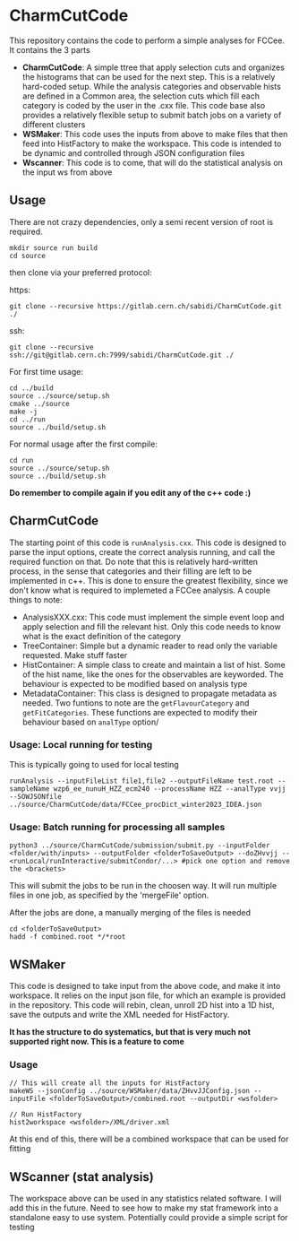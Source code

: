 
# CharmCutCode

This repository contains the code to perform a simple analyses for FCCee. It contains the 3 parts

-  **CharmCutCode**: A simple ttree that apply selection cuts and organizes the histograms that can be used for the next step. This is a relatively hard-coded setup. While the analysis categories and observable hists are defined in a Common area, the selection cuts which fill each category is coded by the user in the .cxx file. This code base also provides a relatively flexible setup to submit batch jobs on a variety of different clusters
-  **WSMaker**: This code uses the inputs from above to make files that then feed into HistFactory to make the workspace. This code is intended to be dynamic and controlled through JSON configuration files
-  **Wscanner**: This code is to come, that will do the statistical analysis on the input ws from above

  

## Usage
There are not crazy dependencies, only a semi recent version of root is required.
```
mkdir source run build
cd source
```

then clone via your preferred protocol:

https:

```
git clone --recursive https://gitlab.cern.ch/sabidi/CharmCutCode.git ./
``` 

ssh:

```
git clone --recursive ssh://git@gitlab.cern.ch:7999/sabidi/CharmCutCode.git ./
```

For first time usage:
```
cd ../build
source ../source/setup.sh
cmake ../source
make -j
cd ../run
source ../build/setup.sh
```

For normal usage after the first compile:
```
cd run
source ../source/setup.sh
source ../build/setup.sh
```

**Do remember to compile again if you edit any of the c++ code :)**

## CharmCutCode

The starting point of this code is ```runAnalysis.cxx```. This code is designed to parse the input options, create the correct analysis running, and call the required function on that. Do note that this is relatively hard-written process, in the sense that categories and their filling are left to be implemented in c++. This is done to ensure the greatest flexibility, since we don't know what is required to implemeted a FCCee analysis. A couple things to note:
- AnalysisXXX.cxx: This code must implement the simple event loop and apply selection and fill the relevant hist. Only this code needs to know what is the exact definition of the category
- TreeContainer: Simple but a dynamic reader to read only the variable requested. Make stuff faster
- HistContainer: A simple class to create and maintain a list of hist. Some of the hist name, like the ones for the observables are keyworded. The behaviour is expected to be modified based on analysis type
- MetadataContainer: This class is designed to propagate metadata as needed. Two funtions to note are the ```getFlavourCategory``` and ```getFitCategories```. These functions are expected to modify their behaviour based on ```analType``` option/

### Usage: Local running for testing
This is typically going to used for local testing
```
runAnalysis --inputFileList file1,file2 --outputFileName test.root --sampleName wzp6_ee_nunuH_HZZ_ecm240 --processName HZZ --analType vvjj --SOWJSONfile ../source/CharmCutCode/data/FCCee_procDict_winter2023_IDEA.json
```

### Usage: Batch running for processing all samples
```
python3 ../source/CharmCutCode/submission/submit.py --inputFolder <folder/with/inputs> --outputFolder <folderToSaveOutput> --doZHvvjj --<runLocal/runInteractive/submitCondor/...> #pick one option and remove the <brackets>
```

This will submit the jobs to be run in the choosen way. It will run multiple files in one job, as specified by the 'mergeFile' option. 

After the jobs are done, a manually merging of the files is needed
```
cd <folderToSaveOutput>
hadd -f combined.root */*root
```

## WSMaker
This code is designed to take input from the above code, and make it into workspace. It relies on the input json file, for which an example is provided in the repository. This code will rebin, clean, unroll 2D hist into a 1D hist, save the outputs and write the XML needed for HistFactory.

**It has the structure to do systematics, but that is very much not supported right now. This is a feature to come**

### Usage
```
// This will create all the inputs for HistFactory
makeWS --jsonConfig ../source/WSMaker/data/ZHvvJJConfig.json --inputFile <folderToSaveOutput>/combined.root --outputDir <wsfolder>

// Run HistFactory
hist2workspace <wsfolder>/XML/driver.xml  
```

At this end of this, there will be a combined workspace that can be used for fitting

## WScanner (stat analysis)
The workspace above can be used in any statistics related software. I will add this in the future. Need to see how to make my stat framework into a standalone easy to use system. Potentially could provide a simple script for testing
